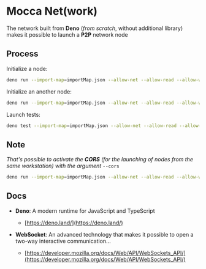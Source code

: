 # Mocca Net(work)

The network built from **Deno** (_from scratch_, without additional library) makes it possible to launch a **P2P** network node

## Process

Initialize a node:

```sh
deno run --import-map=importMap.json --allow-net --allow-read --allow-write server.ts --host 192.168.1.10 --port 8110
```

Initialize an another node:

```sh
deno run --import-map=importMap.json --allow-net --allow-read --allow-write server.ts --host 192.168.1.20 --port 8120
```

Launch tests:

```sh
deno test --import-map=importMap.json --allow-net --allow-read --allow-write
```

## Note

_That's possible to activate the **CORS** (for the launching of nodes from the same workstation) with the argument_ `--cors`

```sh
deno run --import-map=importMap.json --allow-net --allow-read --allow-write server.ts --cors
```

## Docs

- **Deno**: A modern runtime for JavaScript and TypeScript
  - [https://deno.land/](https://deno.land/)
  
- **WebSocket**: An advanced technology that makes it possible to open a two-way interactive communication...
  - [https://developer.mozilla.org/docs/Web/API/WebSockets_API/](https://developer.mozilla.org/docs/Web/API/WebSockets_API/)